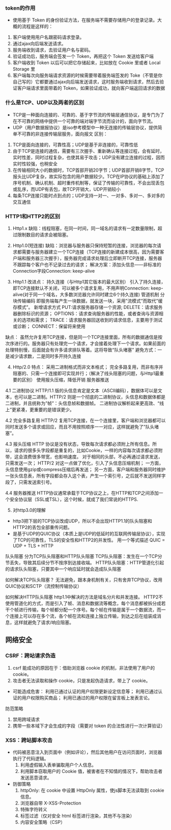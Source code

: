 
### token的作用

* 使用基于 Token 的身份验证方法，在服务端不需要存储用户的登录记录。大概的流程是这样的：
1. 客户端使用用户名跟密码请求登录。
2. 通过ajax向后端发送请求。
3. 服务端收到请求，去验证用户名与密码。
4. 验证成功后，服务端会签发一个 Token，再把这个 Token 发送给客户端
5. 客户端收到 Token 以后可以把它存储起来，比如放在 Cookie 里或者 Local Storage 里
6. 客户端每次向服务端请求资源的时候需要带着服务端签发的 Toke（不管是你自己写的）它都要通过ajax向后端发送请求，这时服务端收到请求，然后去验证客户端请求里面带着的 Token，如果验证成功，就向客户端返回请求的数据

### 什么是TCP、UDP以及两者的区别

* TCP是一种面向连接的、可靠的、基于字节流的传输层通信协议，是专门为了在不可靠的网络中提供一个可靠的端对端字节流而设计的，面向字节流。
* UDP（用户数据报协议）是iso参考模型中一种无连接的传输层协议，提供简单不可靠的非连接传输层服务，面向报文
区别：
1. TCP是面向连接的，可靠性高；UDP是基于非连接的，可靠性低
2. 由于TCP是连接的通信，需要有三次握手、重新确认等连接过程，会有延时，实时性差，同时过程复杂，也使其易于攻击；UDP没有建立连接的过程，因而实时性较强，也稍安全
3. 在传输相同大小的数据时，TCP首部开销20字节；UDP首部开销8字节，TCP报头比UDP复杂，故实际包含的用户数据较少。TCP在IP协议的基础上添加了序号机制、确认机制、超时重传机制等，保证了传输的可靠性，不会出现丢包或乱序，而UDP有丢包，故TCP开销大，UDP开销较小
4. 每条TCP连接只能时点到点的；UDP支持一对一、一对多、多对一、多对多的交互通信


### HTTP1和HTTP2的区别
1. Http1.x
缺陷：线程阻塞，在同一时间，同一域名的请求有一定数量限制，超过限制数目的请求会被阻塞。

2. Http1.0(短连接)
缺陷：浏览器与服务器只保持短暂的连接，浏览器的每次请求都需要与服务器建立一个TCP连接（TCP连接的新建成本很高，因为需要客户端和服务器三次握手），服务器完成请求处理后立即断开TCP连接，服务器不跟踪每个客户也不记录过去的请求；
解决方案：添加头信息——非标准的Connection字段Connection: keep-alive

3. Http1.1
改进点：
持久连接（与Http1其它版本的最大区别）
引入了持久连接，即TCP连接默认不关闭，可以被多个请求复用，不用声明Connection: keep-alive(对于同一个域名，大多数浏览器允许同时建立6个持久连接)
管道机制
分块传输编码
即服务端每产生一块数据，就发送一块，采用”流模式”而取代”缓存模式”。
新增请求方式
PUT:请求服务器存储一个资源;
DELETE：请求服务器删除标识的资源；
OPTIONS：请求查询服务器的性能，或者查询与资源相关的选项和需求；
TRACE：请求服务器回送收到的请求信息，主要用于测试或诊断；
CONNECT：保留将来使用

缺点：
虽然允许复用TCP连接，但是同一个TCP连接里面，所有的数据通信是按次序进行的。服务器只有处理完一个请求，才会接着处理下一个请求。如果前面的处理特别慢，后面就会有许多请求排队等着。这将导致“队头堵塞”
避免方式：一是减少请求数，二是同时多开持久连接

4. Http/2.0
特点：
采用二进制格式而非文本格式；
完全多路复用，而非有序并阻塞的、只需一个连接即可实现并行；（解决了线头阻塞的问题，与Http1最重要的区别）
使用报头压缩，降低开销
服务器推送

4.1 二进制协议
HTTP/1.1 版的头信息肯定是文本（ASCII编码），数据体可以是文本，也可以是二进制。HTTP/2 则是一个彻底的二进制协议，头信息和数据体都是二进制，并且统称为”帧”：头信息帧和数据帧。
二进制协议解析起来更高效、“线上”更紧凑，更重要的是错误更少。

4.2 完全多路复用
HTTP/2 复用TCP连接，在一个连接里，客户端和浏览器都可以同时发送多个请求或回应，而且不用按照顺序一一对应，这样就避免了”队头堵塞”。

4.3 报头压缩
HTTP 协议是没有状态，导致每次请求都必须附上所有信息。所以，请求的很多头字段都是重复的，比如Cookie，一样的内容每次请求都必须附带，这会浪费很多带宽，也影响速度。
对于相同的头部，不必再通过请求发送，只需发送一次；
HTTP/2 对这一点做了优化，引入了头信息压缩机制；
一方面，头信息使用gzip或compress压缩后再发送；
另一方面，客户端和服务器同时维护一张头信息表，所有字段都会存入这个表，产生一个索引号，之后就不发送同样字段了，只需发送索引号。

4.4 服务器推送
HTTP协议通常承载于TCP协议之上，在HTTP和TCP之间添加一个安全协议层（SSL或TSL），这个时候，就成了我们常说的HTTPS.

5. 对http3.0的理解
  * http3把下层的TCP协议改成UDP，所以不会出现HTTP1.1的队头阻塞和HTTP2的丢包全部重传问题。
  * 是基于UDP的QUIC协议（本质上是UDP的低延时的互联网传输层协议），实现了TCP的可靠性，TLS的安全性和HTTP2的并发性。
    用一个等式描述 QUIC = UDP + TLS + HTTP

  队头阻塞
    分为TCP队头阻塞和HTTP队头阻塞
  TCP队头阻塞：发生在一个TCP分节丢失，导致其后续分节不按序到达接收端。
  HTTP队头阻塞：HTTP管道化引起的请求队头阻塞，只要其中一个响应延时就会造成队头阻塞

  如何解决TCP队头阻塞？
  无法避免，跟本身机制有关，只有舍弃TCP协议，改用QUIC协议和SCTP（流控制传输协议）

  如何解决HTTP队头阻塞
  http1.1中解决的方法是域名分片和并发连接。
  HTTP2不使用管道化的方式，而是引入了帧、消息和数据流等概念，每个消息都被拆分成若干个帧进行传输，每个帧都分配一个序号。每个帧在传输是属于一个数据流，而一个连接上可以存在多个流，各个帧在流和连接上独立传输，到达之后在组装成消息，这样就避免了请求/响应阻塞。


## 网络安全
### CSRF：跨站请求伪造
   1. csrf 能成功的原因在于：借助浏览器 cookie 的机制，非法使用了用户的 cookie。
   2. 攻击者无法读取和操作 cookie，只是发起伪造请求，带上了 cookie。

   * 可能造成危害：
     利用已通过认证的用户权限更新设定信息等；
     利用已通过认证的用户权限购买商品；
     利用已通过的用户权限在留言板上发表言论。

   防范策略
   1. 禁用跨域请求
   2. 携带一些本域下才会生成的字段（需要对 token 的合法性进行一次计算验证）

### XSS：跨站脚本攻击
  * 代码被恶意注入到页面中（例如评论），然后其他用户在访问页面时，浏览器执行了代码逻辑。
    1. 利用虚假输入表单骗取用户个人信息。
    2. 利用脚本窃取用户的 Cookie 值，被害者在不知情的情况下，帮助攻击者发送恶意请求。
  * 防御策略
    1. httpOnly: 在 cookie 中设置 HttpOnly 属性，使js脚本无法读取到 cookie 信息。
    2. 浏览器自带 X-XSS-Protection
    3. 特殊字符转义
    4. 标签过滤（仅对安全 html 标签进行渲染，其他不与渲染）
    5. 内容安全策略（CSP）